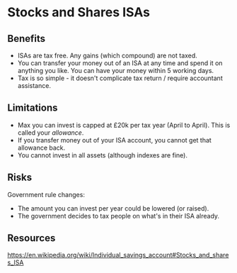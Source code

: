 # Stocks and Shares ISAs

## Benefits

* ISAs are tax free. Any gains (which compound) are not taxed.
* You can transfer your money out of an ISA at any time and spend it on anything you like. You can have your money within 5 working days.
* Tax is so simple - it doesn't complicate tax return / require accountant assistance.

## Limitations

* Max you can invest is capped at £20k per tax year (April to April). This is called your *allowance*.
* If you transfer money out of your ISA account, you cannot get that allowance back.
* You cannot invest in all assets (although indexes are fine). 

## Risks

Government rule changes:

* The amount you can invest per year could be lowered (or raised).
* The government decides to tax people on what's in their ISA already. 


## Resources

https://en.wikipedia.org/wiki/Individual_savings_account#Stocks_and_shares_ISA 
